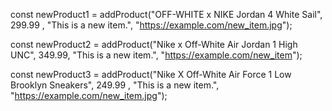 const newProduct1 = addProduct("OFF-WHITE x NIKE Jordan 4 White Sail", 
    299.99 ,
    "This is a new item.",
    "https://example.com/new_item.jpg");
  
const newProduct2 = addProduct("Nike x Off-White Air Jordan 1 High UNC",
    349.99,
    "This is a new item.",
    "https://example.com/new_item");

const newProduct3 = addProduct("Nike X Off-White Air Force 1 Low Brooklyn Sneakers", 
    249.99 ,
    "This is a new item.",
    "https://example.com/new_item.jpg");